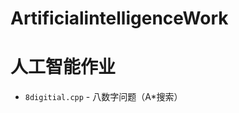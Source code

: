 # ArtificialintelligenceWork
<h1>人工智能作业</h1>
<ul>
  <li><code>8digitial.cpp</code> - 八数字问题（A*搜索）</li>
</ul>
